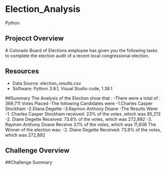 # Election_Analysis
Python

## Projecct Overview 
A Colorado Board of Elections employee has given you the following tasks to complete the election audit of a recent local congressional election. 

## Resources 
- Data Source: election_results.csv
- Software: Python 3.9.1, Visual Studio code, 1.38.1

##Summary
The Analysis of the Election show that : 
-There were a total of : 369,711 Votes Placed
-The following Candidates were 
  -1.Charles Casper Stockham
  -2.Diana Degette
  -3.Raymon Anthony Doane
-The Results Were: 
  -1. Charles Casper Stockham received: 23% of the votes ,which was 85,213 
  -2. Diane Degette Received: 73.8% of the votes, which was 272,892
  -3. Raymon Anthony Doane Receive 3.1% of the votes, which was 11,606
  The Winner of the election was: 
  -2. Diane Degette Received: 73.8% of the votes, which was 272,892
  
  ## Challenge Overview
  
  ##Challenge Summary
